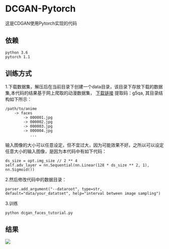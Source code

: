 # DCGAN-Pytorch
这是CDGAN使用Pytorch实现的代码
## 依赖
```
python 3.6
pytorch 1.1
```
## 训练方式
1.下载数据集，解压后在当前目录下创建一个data目录，该目录下存放下载的数据集,本代码的结果基于网上爬取的动漫数据集，
[下载链接](https://pan.baidu.com/s/1eSifHcA) 提取码：g5qa,
其目录结构如下所示：
```
/path/to/anime
    -> faces
        -> 000001.jpg
        -> 000002.jpg
        -> 000003.jpg
        -> 000004.jpg
           ...
```
输入图像的大小可以任意设定，但不宜过大，因为可能效果不好。之所以可以设定任意大小的输入图像，是因为本代码中有如下代码：
```
ds_size = opt.img_size // 2 ** 4
self.adv_layer = nn.Sequential(nn.Linear(128 * ds_size ** 2, 1), nn.Sigmoid())
```
2.然后修改代码中的数据目录：
```
parser.add_argument("--dataroot", type=str, default="data/your_datatset", help="interval between image sampling")
```
3.训练
```
python dcgan_faces_tutorial.py
```
## 结果

![](https://github.com/lovepiano/DCGAN-Pytorch/blob/master/93200.png)
